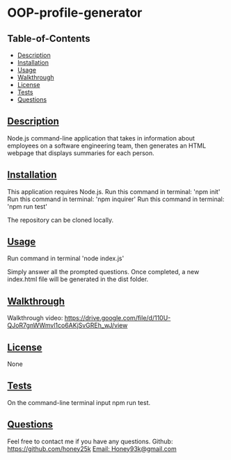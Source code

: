 # OOP-profile-generator

  ## Table-of-Contents
  * [Description](#description)
  * [Installation](#installation)
  * [Usage](#useage)
  * [Walkthrough](#walkthrough)
  * [License](#license)
  * [Tests](#tests)
  * [Questions](#questions)

  ## [Description](#table-of-contents)
  Node.js command-line application that takes in information about employees on a software engineering team, then generates an HTML webpage that displays summaries for each person.

  ## [Installation](#table-of-contents)
  This application requires Node.js.
  Run this command in terminal: 'npm init'
  Run this command in terminal: 'npm inquirer'
  Run this command in terminal: 'npm run test'

  The repository can be cloned locally. 

  ## [Usage](#table-of-contents)
  Run command in terminal 'node index.js' 
  
  Simply answer all the prompted questions. Once completed, a new index.html file will be generated in the dist folder.
  
  ## [Walkthrough](#table-of-contents)
  Walkthrough video: https://drive.google.com/file/d/110U-QJoR7gnWWmvl1co6AKjSvGREh_wJ/view 

  ## [License](#table-of-contents)
  None

  ## [Tests](#table-of-contents)
  On the command-line terminal input npm run test.

  ## [Questions](#table-of-contents)
  Feel free to contact me if you have any questions. 
  Github: https://github.com/honey25k
  [Email: Honey93k@gmail.com](mailto:honey93k@gmail.com) 